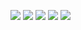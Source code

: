 

![](http://github-profile-summary-cards.vercel.app/api/cards/profile-details?username=MD-AZAZ-AHAMED&theme=github_dark)
![](http://github-profile-summary-cards.vercel.app/api/cards/stats?username=MD-AZAZ-AHAMED&theme=github_dark)
![](http://github-profile-summary-cards.vercel.app/api/cards/productive-time?username=MD-AZAZ-AHAMED&theme=github_dark&utcOffset=9)
![](http://github-profile-summary-cards.vercel.app/api/cards/most-commit-language?username=MD-AZAZ-AHAMED&theme=github_dark)
![](http://github-profile-summary-cards.vercel.app/api/cards/repos-per-language?username=MD-AZAZ-AHAMED&theme=github_dark)
